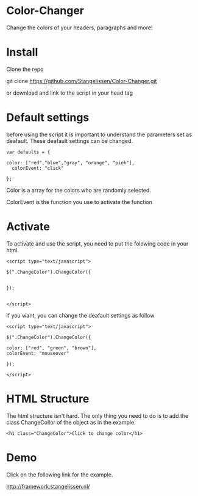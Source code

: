 # Color-Changer
Change the colors of your headers, paragraphs and more!

# Install

Clone the repo

git clone https://github.com/Stangelissen/Color-Changer.git

or download and link to the script in your head tag

<script src="changecolor.js"></script>

# Default settings

before using the script it is important to understand the parameters set as deafault. These deafault settings can be changed.

    var defaults = {

  	color: ["red","blue","gray", "orange", "pink"],
	  colorEvent: "click"
  
    };

Color is a array for the colors who are randomly selected. 

ColorEvent is the function you use to activate the function

# Activate 

To activate and use the script, you need to put the folowing code in your html. 

    <script type="text/javascript">

    $(".ChangeColor").ChangeColor({


    });


    </script>

If you want, you can change the deafault settings as follow 

    <script type="text/javascript">

    $(".ChangeColor").ChangeColor({

	color: ["red", "green", "brown"],
	colorEvent: "mouseover"

    });

    </script>



# HTML Structure

The html structure isn't hard. The only thing you need to do is to add the class ChangeCollor of the object as in the example.


    <h1 class="ChangeColor">Click to change color</h1>


# Demo

Click on the following link for the example.

http://framework.stangelissen.nl/










